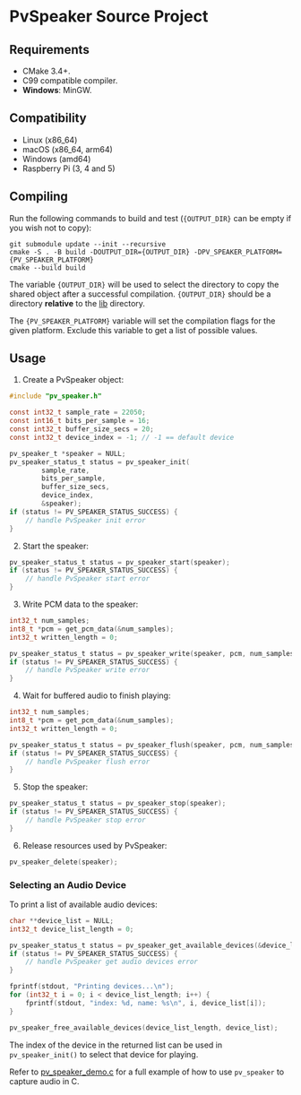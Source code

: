# PvSpeaker Source Project

## Requirements

- CMake 3.4+.
- C99 compatible compiler.
- **Windows**: MinGW.

## Compatibility

- Linux (x86_64)
- macOS (x86_64, arm64)
- Windows (amd64)
- Raspberry Pi (3, 4 and 5)

## Compiling

Run the following commands to build and test (`{OUTPUT_DIR}` can be empty if you wish not to copy):

```console
git submodule update --init --recursive
cmake -S . -B build -DOUTPUT_DIR={OUTPUT_DIR} -DPV_SPEAKER_PLATFORM={PV_SPEAKER_PLATFORM}
cmake --build build
```

The variable `{OUTPUT_DIR}` will be used to select the directory to copy the shared object
after a successful compilation. `{OUTPUT_DIR}` should be a directory **relative** to the [lib](../lib) directory.

The `{PV_SPEAKER_PLATFORM}` variable will set the compilation flags for the given platform. Exclude this variable
to get a list of possible values.

## Usage

1. Create a PvSpeaker object:

```c
#include "pv_speaker.h"

const int32_t sample_rate = 22050;
const int16_t bits_per_sample = 16;
const int32_t buffer_size_secs = 20;
const int32_t device_index = -1; // -1 == default device

pv_speaker_t *speaker = NULL;
pv_speaker_status_t status = pv_speaker_init(
        sample_rate,
        bits_per_sample,
        buffer_size_secs,
        device_index,
        &speaker);
if (status != PV_SPEAKER_STATUS_SUCCESS) {
    // handle PvSpeaker init error
}
```

2. Start the speaker:

```c
pv_speaker_status_t status = pv_speaker_start(speaker);
if (status != PV_SPEAKER_STATUS_SUCCESS) {
    // handle PvSpeaker start error
}
```

3. Write PCM data to the speaker:

```c
int32_t num_samples;
int8_t *pcm = get_pcm_data(&num_samples);
int32_t written_length = 0;

pv_speaker_status_t status = pv_speaker_write(speaker, pcm, num_samples, &written_length);
if (status != PV_SPEAKER_STATUS_SUCCESS) {
    // handle PvSpeaker write error
}
```

4. Wait for buffered audio to finish playing:

```c
int32_t num_samples;
int8_t *pcm = get_pcm_data(&num_samples);
int32_t written_length = 0;

pv_speaker_status_t status = pv_speaker_flush(speaker, pcm, num_samples, &written_length);
if (status != PV_SPEAKER_STATUS_SUCCESS) {
    // handle PvSpeaker flush error
}
```

5. Stop the speaker:

```c
pv_speaker_status_t status = pv_speaker_stop(speaker);
if (status != PV_SPEAKER_STATUS_SUCCESS) {
    // handle PvSpeaker stop error
}
```

6. Release resources used by PvSpeaker:

```c
pv_speaker_delete(speaker);
```

### Selecting an Audio Device

To print a list of available audio devices:
```c
char **device_list = NULL;
int32_t device_list_length = 0;

pv_speaker_status_t status = pv_speaker_get_available_devices(&device_list_length, &device_list);
if (status != PV_SPEAKER_STATUS_SUCCESS) {
    // handle PvSpeaker get audio devices error
}

fprintf(stdout, "Printing devices...\n");
for (int32_t i = 0; i < device_list_length; i++) {
    fprintf(stdout, "index: %d, name: %s\n", i, device_list[i]);
}

pv_speaker_free_available_devices(device_list_length, device_list);
```

The index of the device in the returned list can be used in `pv_speaker_init()` to select that device for playing.

Refer to [pv_speaker_demo.c](../demo/c/pv_speaker_demo.c) for a full example of how to use `pv_speaker` to capture audio in C.
